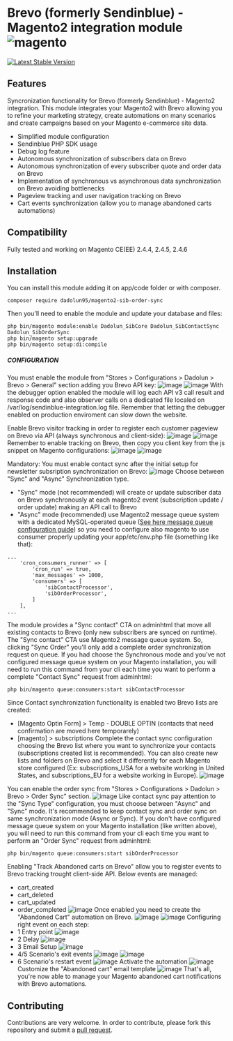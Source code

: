 # Brevo (formerly Sendinblue) - Magento2 integration module <img src="https://avatars.githubusercontent.com/u/168457?s=40&v=4" alt="magento" /> 

[![Latest Stable Version](https://poser.pugx.org/dadolun95/magento2-sib-order-sync/v/stable)](https://packagist.org/packages/dadolun95/magento2-sib-order-sync)

## Features
Syncronization functionality for Brevo (formerly Sendinblue) - Magento2 integration.
This module integrates your Magento2 with Brevo allowing you to refine your marketing strategy, create automations on many scenarios and create campaigns based on your Magento e-commerce site data.
- Simplified module configuration
- Sendinblue PHP SDK usage
- Debug log feature
- Autonomous synchronization of subscribers data on Brevo
- Autonomous synchronization of every subscriber quote and order data on Brevo
- Implementation of synchronous vs asynchronous data synchronization on Brevo avoiding bottlenecks
- Pageview tracking and user navigation tracking on Brevo
- Cart events synchronization (allow you to manage abandoned carts automations)

## Compatibility
Fully tested and working on Magento CE(EE) 2.4.4, 2.4.5, 2.4.6

## Installation
You can install this module adding it on app/code folder or with composer.
```
composer require dadolun95/magento2-sib-order-sync
```
Then you'll need to enable the module and update your database and files:
```
php bin/magento module:enable Dadolun_SibCore Dadolun_SibContactSync Dadolun_SibOrderSync
php bin/magento setup:upgrade
php bin/magento setup:di:compile
```

##### CONFIGURATION
You must enable the module from "Stores > Configurations > Dadolun > Brevo > General" section adding you Brevo API key:
![image](https://github.com/dadolun95/magento2-sib-order-sync/assets/8927461/99b868ef-ecd8-46fa-8d40-2ceb143573ba)
![image](https://github.com/dadolun95/magento2-sib-order-sync/assets/8927461/69a5cce9-a74f-45fb-a646-1689fd1c456d)
With the debugger option enabled the module will log each API v3 call result and response code and also observer calls on a dedicated file localed on /var/log/sendinblue-integration.log file.
Remember that letting the debugger enabled on production enviroment can slow down the website.

Enable Brevo visitor tracking in order to register each customer pageview on Brevo via API (always synchronous and client-side):
![image](https://github.com/dadolun95/magento2-sib-order-sync/assets/8927461/78a1ab0c-520c-48e4-a8e2-c9e6adfed62a)
![image](https://github.com/dadolun95/magento2-sib-order-sync/assets/8927461/06359428-c2ed-4480-872d-ffe0b7dfed51)
Remember to enable tracking on Brevo, then copy you client key from the js snippet on Magento configurations:
![image](https://github.com/dadolun95/magento2-sib-order-sync/assets/8927461/ded74101-cc62-4499-9c2c-5afd8853880e)
![image](https://github.com/dadolun95/magento2-sib-order-sync/assets/8927461/3d106cba-4807-43c3-885f-ea78a9b80ff3)

Mandatory: You must enable contact sync after the initial setup for newsletter subsription synchronization on Brevo:
![image](https://github.com/dadolun95/magento2-sib-order-sync/assets/8927461/2d2a4ded-52d6-4b60-844c-aa946694df1f)
Choose between "Sync" and "Async" Synchronization type.
- "Sync" mode (not recommended) will create or update subscriber data on Brevo synchronously at each magento2 event (subscription update / order update) making an API call to Brevo
- "Async" mode (recommended) use Magento2 message queue system with a dedicated MySQL-operated queue ([See here message queue configuration guide](https://experienceleague.adobe.com/docs/commerce-operations/configuration-guide/message-queues/manage-message-queues.html?lang=en)) so you need to configure also magento to use consumer properly updating your app/etc/env.php file (something like that):
```
...
    'cron_consumers_runner' => [
        'cron_run' => true,
        'max_messages' => 1000,
        'consumers' => [
            'sibContactProcessor',
            'sibOrderProcessor',
        ]
    ],
...
```
The module provides a "Sync contact" CTA on adminhtml that move all existing contacts to Brevo (only new subscribers are synced on runtime). 
The "Sync contact" CTA use Magento2 message queue system. So, clicking "Sync Order" you'll only add a complete order synchronization request on queue.
If you had choose the Synchronous mode and you've not configured message queue system on your Magento installation, you will need to run this command from your cli each time you want to perform a complete "Contact Sync" request from adminhtml:
```
php bin/magento queue:consumers:start sibContactProcessor
```
Since Contact synchronization functionality is enabled two Brevo lists are created:
- [Magento Optin Form] > Temp - DOUBLE OPTIN (contacts that need confirmation are moved here temporarely)
- [magento] > subscriptions
Complete the contact sync configuration choosing the Brevo list where you want to synchronize your contacts (subscriptions created list is recommended).
You can also create new lists and folders on Brevo and select it differently for each Magento store configured (Ex: subscriptions_USA for a website working in United States, and subscriptions_EU for a website working in Europe).
![image](https://github.com/dadolun95/magento2-sib-order-sync/assets/8927461/76e606ff-7de5-42c6-8075-e069b762c00a)


You can enable the order sync from "Stores > Configurations > Dadolun > Brevo > Order Sync" section.
![image](https://github.com/dadolun95/magento2-sib-order-sync/assets/8927461/351fd8c3-beb4-4c84-96a1-a7da70a420e3)
Like contact sync pay attention to the "Sync Type" configuration, you must choose between "Async" and "Sync" mode.
It's recommended to keep contact sync and order sync on same synchronization mode (Async or Sync).
If you don't have configured message queue system on your Magento installation (like written above), you will need to run this command from your cli each time you want to perform an "Order Sync" request from adminhtml:
```
php bin/magento queue:consumers:start sibOrderProcessor
```
Enabling "Track Abandoned carts on Brevo" allow you to register events to Brevo tracking trought client-side API.
Below events are managed:
- cart_created
- cart_deleted
- cart_updated
- order_completed
![image](https://github.com/dadolun95/magento2-sib-order-sync/assets/8927461/52b49b04-5966-4874-94f9-295c0630982e)
Once enabled you need to create the "Abandoned Cart" automation on Brevo.
![image](https://github.com/dadolun95/magento2-sib-order-sync/assets/8927461/64bd1bc0-44e5-4b91-9c86-07d6e38d50fa)
![image](https://github.com/dadolun95/magento2-sib-order-sync/assets/8927461/9300b671-de0a-4242-999a-c757bcf86181)
Configuring right event on each step:
- 1 Entry point
![image](https://github.com/dadolun95/magento2-sib-order-sync/assets/8927461/7758ac72-ba05-4f94-95b5-771297823331)
- 2 Delay
![image](https://github.com/dadolun95/magento2-sib-order-sync/assets/8927461/61213553-8055-4274-8c98-fced91a72639)
- 3 Email Setup
![image](https://github.com/dadolun95/magento2-sib-order-sync/assets/8927461/b97a70bb-143e-452f-8807-13c5d3be1470)
- 4/5 Scenario's exit events
![image](https://github.com/dadolun95/magento2-sib-order-sync/assets/8927461/a9a50bcd-0126-467c-9d90-22b1e7c9a1ad)
![image](https://github.com/dadolun95/magento2-sib-order-sync/assets/8927461/c0a5e6e7-f0a3-4b29-9882-4aa16aea8130)
- 6 Scenario's restart event
![image](https://github.com/dadolun95/magento2-sib-order-sync/assets/8927461/a3c51ab5-b1d3-4b7d-8113-7c95be978660)
Activate the automation
![image](https://github.com/dadolun95/magento2-sib-order-sync/assets/8927461/6aeb4ef7-f396-4efe-bce3-746269953c7e)
Customize the "Abandoned cart" email template
![image](https://github.com/dadolun95/magento2-sib-order-sync/assets/8927461/24d2e396-c6a2-444a-8db3-b755f875ab90)
That's all, you're now able to manage your Magento abandoned cart notifications with Brevo automations.


## Contributing
Contributions are very welcome. In order to contribute, please fork this repository and submit a [pull request](https://docs.github.com/en/free-pro-team@latest/github/collaborating-with-issues-and-pull-requests/creating-a-pull-request).
